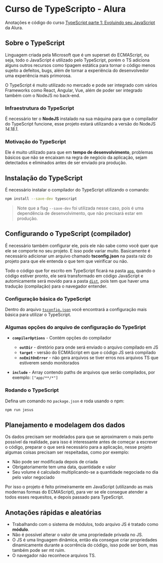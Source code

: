 # Curso de TypeScripto - Alura

Anotações e código do curso [TypeScript parte 1: Evoluindo seu JavaScript](https://cursos.alura.com.br/course/typescript-evoluindo-javascript) da Alura.


## Sobre o TypeScript

Linguagem criada pela Microsoft que é um superset do ECMAScript, ou seja, todo o JavaScript é utilizado pelo TypeScript, porém o TS adiciona alguns outros recursos como tipagem estática para tornar o código menos sujeito a defeitos, bugs, além de tornar a experiência do desenvolvedor uma experiência mais primorosa.

O TypeScript é muito utilizado no mercado e pode ser integrado com vários Frameworks como React, Angular, Vue, além de poder ser integrado também com o NodeJS no back-end.

### Infraestrutura do TypeScript

É necessário ter o **NodeJS** instalado na sua máquina para que o compilador do TypeScript funcione, esse projeto estará utilizando a versão do NodeJS *14.18.1*.

### Motivação do TypeScript

Ele é muito utilizado para que em **tempo de desenvolvimento**, problemas básicos que não se encaixam na regra de negócio da aplicação, sejam detectados e eliminados antes de ser enviado pra produção.


## Instalação do TypeScript

É necessário instalar o compilador do TypeScript utilizando o comando:

```bash
npm install --save-dev typescript
```

> Note que a flag `--save-dev` foi utilizada nesse caso, pois é uma dependência de desenvolvimento, que não precisará estar em produção.


## Configurando o TypeScript (compilador)

É necessário também configurar ele, pois ele não sabe como você quer que ele se comporte no seu projeto. E isso pode variar muito. Basicamente é necessário adicionar um arquivo chamado **tsconfig.json** na pasta raíz do projeto para que ele entenda o que tem que veirificar ou não.

Todo o código que for escrito em TypeScript ficará na pasta [`app`](app), quando o código estiver pronto, ele será transformado em código JavaScript e automicamente será movido para a pasta [`dist`](dist), pois tem que haver uma tradução (compilação) para o navegador entender.

### Configuração básica do TypeScript

Dentro do arquivo [`tsconfig.json`](tsconfig.json) você encontrará a configuração mais básica para utilizar o TypeScript.

### Algumas opções do arquivo de configuração do TypeSript

- **`compilerOptions`** - Contém opções do compilador
  - **`outDir`** - diretório para onde será enviado o arquivo compilado em JS
  - **`target`** - versão do ECMAScript em que o código JS será compilado
  - **`noEmitOnError`** - não gera arquivos se tiver erros nos arquivos TS que estiverem sendo monitorados

- **`include`** - Array contendo paths de arquivos que serão compilados, por exemplo: `["app/**/*"]`

### Rodando o TypeScript

Defina um comando no `package.json` e roda usando o npm:

```bash
npm run jesus
```


## Planejamento e modelagem dos dados

Os dados precisam ser modelados para que se aproximarem o mais perto possível da realidade, para isso é interessante antes de começar a escrever o código, preparar o que será necessário para a aplicação, nesse projeto algumas coisas precisam ser respeitadas, como por exemplo:

- Não pode ser modificada depois de criada
- Obrigatoriamente tem uma data, quantidade e valor
- Seu volume é calculado multiplicando-se a quantidade negociada no dia pelo valor negociado

Por isso o projeto é feito primeiramente em JavaScript (utilizando as mais modernas formas do ECMAScript), para ver se ele consegue atender a todos esses requesitos, e depois passado para TypeScript.


## Anotações rápidas e aleatórias

- Trabalhando com o sistema de módulos, todo arquivo JS é tratado como **módulo**.
- Não é possível alterar o valor de uma propriedade privada no JS.
- O JS é uma linguagem dinâmica, então ela consegue criar propriedades dinamicamente durante a ocorrência do código, isso pode ser bom, mas também pode ser mt ruim.
- O navegador não reconhece arquivos TS.

